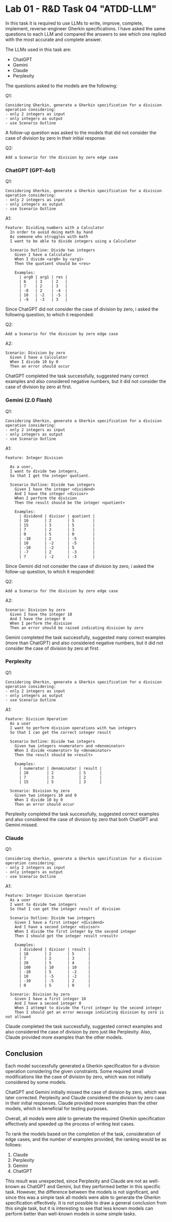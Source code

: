 # Lab 01 - R&D Task 04 "ATDD-LLM"
In this task it is required to use LLMs to write, improve, complete, implement, reverse-engineer Gherkin specifications.
I have asked the same questions to each LLM and compared the answers to see which one replied with the most accurate and
complete answer.

The LLMs used in this task are:

- ChatGPT
- Gemini
- Claude
- Perplexity

The questions asked to the models are the following:

Q1:
```text
Considering Gherkin, generate a Gherkin specification for a division operation considering:
- only 2 integers as input
- only integers as output
- use Scenario Outline
```

A follow-up question was asked to the models that did not consider the case of division by zero in their initial 
response:

Q2:
```text
Add a Scenario for the division by zero edge case
```

### ChatGPT (GPT-4o1)

Q1: 
```text
Considering Gherkin, generate a Gherkin specification for a division operation considering:
- only 2 integers as input
- only integers as output
- use Scenario Outline
```

A1:
```gherkin
Feature: Dividing numbers with a Calculator
  In order to avoid doing math by hand
  As someone who struggles with math
  I want to be able to divide integers using a Calculator

  Scenario Outline: Divide two integers
    Given I have a Calculator
    When I divide <arg0> by <arg1>
    Then the quotient should be <res>

    Examples:
      | arg0 | arg1 | res |
      | 6    | 3    | 2   |
      | 7    | 2    | 3   |
      | -8   | 2    | -4  |
      | 10   | -2   | -5  |
      | -9   | -3   | 3   |
```

Since ChatGPT did not consider the case of division by zero, i asked the following question, to which it responded:

Q2:
```text
Add a Scenario for the division by zero edge case
```

A2:
```gherkin
Scenario: Division by zero
  Given I have a Calculator
  When I divide 10 by 0
  Then an error should occur
```

ChatGPT completed the task successfully, suggested many correct examples and also considered negative numbers, but it 
did not consider the case of division by zero at first.

### Gemini (2.0 Flash)

Q1:
```text
Considering Gherkin, generate a Gherkin specification for a division operation considering:
- only 2 integers as input
- only integers as output
- use Scenario Outline
```

A1:
```gherkin
Feature: Integer Division

  As a user,
  I want to divide two integers,
  So that I get the integer quotient.

  Scenario Outline: Divide two integers
    Given I have the integer <dividend>
    And I have the integer <divisor>
    When I perform the division
    Then the result should be the integer <quotient>

    Examples:
      | dividend | divisor | quotient |
      | 10       | 2       | 5        |
      | 15       | 3       | 5        |
      | 7        | 2       | 3        |
      | 0        | 5       | 0        |
      | -10      | 2       | -5       |
      | 10       | -2      | -5       |
      | -10      | -2      | 5        |
      | -7       | 2       | -3       |
      | 7        | -2      | -3       |
```

Since Gemini did not consider the case of division by zero, i asked the follow-up question, to which it responded:

Q2:
```text
Add a Scenario for the division by zero edge case
```

A2:
```gherkin
Scenario: Division by zero
  Given I have the integer 10
  And I have the integer 0
  When I perform the division
  Then an error should be raised indicating division by zero
```

Gemini completed the task successfully, suggested many correct examples (more than ChatGPT) and also considered negative
numbers, but it did not consider the case of division by zero at first.

### Perplexity

Q1:
```text
Considering Gherkin, generate a Gherkin specification for a division operation considering:
- only 2 integers as input
- only integers as output
- use Scenario Outline
```

A1:
```gherkin
Feature: Division Operation
  As a user
  I want to perform division operations with two integers
  So that I can get the correct integer result

  Scenario Outline: Divide two integers
    Given two integers <numerator> and <denominator>
    When I divide <numerator> by <denominator>
    Then the result should be <result>

    Examples:
      | numerator | denominator | result |
      | 10        | 2           | 5      |
      | 7         | 3           | 2      |
      | 15        | 5           | 3      |

  Scenario: Division by zero
    Given two integers 10 and 0
    When I divide 10 by 0
    Then an error should occur
```

Perplexity completed the task successfully, suggested correct examples and also considered the case of division by zero
that both ChatGPT and Gemini missed.

### Claude

Q1:
```text
Considering Gherkin, generate a Gherkin specification for a division operation considering:
- only 2 integers as input
- only integers as output
- use Scenario Outline
```

A1:
```gherkin
Feature: Integer Division Operation
  As a user
  I want to divide two integers
  So that I can get the integer result of division

  Scenario Outline: Divide two integers
    Given I have a first integer <dividend>
    And I have a second integer <divisor>
    When I divide the first integer by the second integer
    Then I should get the integer result <result>

    Examples:
      | dividend | divisor | result |
      | 10       | 2       | 5      |
      | 7        | 2       | 3      |
      | 20       | 5       | 4      |
      | 100      | 10      | 10     |
      | -10      | 5       | -2     |
      | 10       | -5      | -2     |
      | -10      | -5      | 2      |
      | 0        | 5       | 0      |

  Scenario: Division by zero
    Given I have a first integer 10
    And I have a second integer 0
    When I attempt to divide the first integer by the second integer
    Then I should get an error message indicating division by zero is not allowed
```

Claude completed the task successfully, suggested correct examples and also considered the case of division by zero just
like Perplexity. Also, Claude provided more examples than the other models.

## Conclusion
Each model successfully generated a Gherkin specification for a division operation considering the given constraints.
Some required small modifications like the case of division by zero, which was not initially considered by some models.

ChatGPT and Gemini initially missed the case of division by zero, which was later corrected.
Perplexity and Claude considered the division by zero case in their initial responses. 
Claude provided more examples than the other models, which is beneficial for testing purposes.

Overall, all models were able to generate the required Gherkin specification effectively and speeded up the process of
writing test cases.

To rank the models based on the completion of the task, consideration of edge cases, and the number of examples provided,
the ranking would be as follows:
1. Claude
2. Perplexity
3. Gemini
4. ChatGPT

This result was unexpected, since Perplexity and Claude are not as well-known as ChatGPT and Gemini, but they performed
better in this specific task.
However, the difference between the models is not significant, and since this was a simple task all models were able to
generate the Gherkin specification effectively.
It is not possible to draw a general conclusion from this single task, but it is interesting to see that less known
models can perform better than well-known models in some simple tasks.
